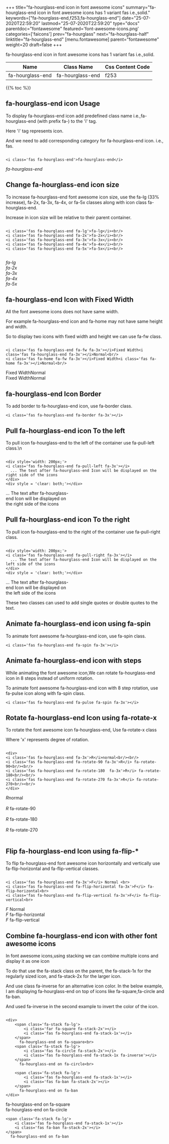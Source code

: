 +++
title="fa-hourglass-end icon in font awesome icons"
summary="fa-hourglass-end icon in font awesome icons has 1 variant fas i.e.,solid."
keywords=["fa-hourglass-end,f253,fa-hourglass-end"]
date="25-07-2020T22:59:20"
lastmod="25-07-2020T22:59:20"
type="docs"
parentdoc="fontawesome"
featured='font-awesome-icons.png'
categories=['faicons']
prev="fa-hourglass"
next="fa-hourglass-half"
linktitle="fa-hourglass-end"
[menu.fontawesome]
parent="fontawesome"
weight=20
draft=false
+++


fa-hourglass-end icon in font awesome icons has 1 variant fas i.e.,solid.

<div class='table-responsive'><table class='table'><thead><tr><th>Name</th><th>Class Name</th><th>Css Content Code</th></tr></thead><tbody><tr><td>fa-hourglass-end</td><td>fa-hourglass-end</td><td>f253</td></tr></tbody></table></div>


{{% toc %}}


## fa-hourglass-end icon Usage

To display fa-hourglass-end icon add predefined class name i.e.,fa-hourglass-end (with prefix fa-) to the 'i' tag.

Here 'i' tag represents icon.

And we need to add corresponding category for fa-hourglass-end icon. i.e., fas.


```

<i class='fas fa-hourglass-end'>fa-hourglass-end</i>
```

<i class='fas fa-hourglass-end'>fa-hourglass-end</i>




## Change fa-hourglass-end icon size
To increase fa-hourglass-end font awesome icon size, use the fa-lg (33% increase), fa-2x, fa-3x, fa-4x, or fa-5x classes along with icon class fa-hourglass-end.

Increase in icon size will be relative to their parent container. 

```

<i class='fas fa-hourglass-end fa-lg'>fa-lg</i><br/>
<i class='fas fa-hourglass-end fa-2x'>fa-2x</i><br/>
<i class='fas fa-hourglass-end fa-3x'>fa-3x</i><br/>
<i class='fas fa-hourglass-end fa-4x'>fa-4x</i><br/>
<i class='fas fa-hourglass-end fa-5x'>fa-5x</i><br/>
            
```

<i class='fas fa-hourglass-end fa-lg'>fa-lg</i><br/>
<i class='fas fa-hourglass-end fa-2x'>fa-2x</i><br/>
<i class='fas fa-hourglass-end fa-3x'>fa-3x</i><br/>
<i class='fas fa-hourglass-end fa-4x'>fa-4x</i><br/>
<i class='fas fa-hourglass-end fa-5x'>fa-5x</i><br/>
            



## fa-hourglass-end Icon with Fixed Width 

All the font awesome icons does not have same width.

For example fa-hourglass-end icon and fa-home may not have same height and width.

So to display two icons with fixed width and height we can use fa-fw class.


```

<i class='fas fa-hourglass-end fa-fw fa-3x'></i>Fixed Width<i class='fas fa-hourglass-end fa-3x'></i>Normal<br/>
<i class='fas fa-home fa-fw fa-3x'></i>Fixed Width<i class='fas fa-home fa-3x'></i>Normal<br/>
```

<i class='fas fa-hourglass-end fa-fw fa-3x'></i>Fixed Width<i class='fas fa-hourglass-end fa-3x'></i>Normal<br/>
<i class='fas fa-home fa-fw fa-3x'></i>Fixed Width<i class='fas fa-home fa-3x'></i>Normal<br/>



## fa-hourglass-end Icon Border 

To add border to fa-hourglass-end icon, use fa-border class.


```
<i class='fas fa-hourglass-end fa-border fa-3x'></i>

```
<i class='fas fa-hourglass-end fa-border fa-3x'></i>





## Pull fa-hourglass-end icon To the left

To pull icon fa-hourglass-end to the left of the container use fa-pull-left class.\n

```

<div style='width: 200px;'>
<i class='fas fa-hourglass-end fa-pull-left fa-3x'></i>
  ... The text after fa-hourglass-end Icon will be displayed on the right side of the icons
</div>
<div style = 'clear: both;'></div>
```

<div style='width: 200px;'>
<i class='fas fa-hourglass-end fa-pull-left fa-3x'></i>
  ... The text after fa-hourglass-end Icon will be displayed on the right side of the icons
</div>
<div style = 'clear: both;'></div>




## Pull fa-hourglass-end icon To the right
To pull icon fa-hourglass-end to the right of the container use fa-pull-right class.

```

<div style='width: 200px;'>
<i class='fas fa-hourglass-end fa-pull-right fa-3x'></i>
  ... The text after fa-hourglass-end Icon will be displayed on the left side of the icons
</div>
<div style = 'clear: both;'></div>
```

<div style='width: 200px;'>
<i class='fas fa-hourglass-end fa-pull-right fa-3x'></i>
  ... The text after fa-hourglass-end Icon will be displayed on the left side of the icons
</div>
<div style = 'clear: both;'></div>

These two classes can used to add single quotes or double quotes to the text.


## Animate fa-hourglass-end icon using fa-spin
To animate font awesome fa-hourglass-end icon, use fa-spin class.

```
<i class='fas fa-hourglass-end fa-spin fa-3x'></i>
```
<i class='fas fa-hourglass-end fa-spin fa-3x'></i>




## Animate fa-hourglass-end icon with steps
While animating the font awesome icon,We can rotate fa-hourglass-end icon in 8 steps instead of uniform rotation.

To animate font awesome fa-hourglass-end icon with 8 step rotation, use fa-pulse icon along with fa-spin class.


```
<i class='fas fa-hourglass-end fa-pulse fa-spin fa-3x'></i>

```
<i class='fas fa-hourglass-end fa-pulse fa-spin fa-3x'></i>





## Rotate fa-hourglass-end Icon using fa-rotate-x
To rotate the font awesome icon fa-hourglass-end, Use fa-rotate-x class

Where 'x' represents degree of rotation.


```

<div>
<i class='fas fa-hourglass-end fa-3x'>R</i>normal<br/><br/>
<i class='fas fa-hourglass-end fa-rotate-90 fa-3x'>R</i> fa-rotate-90<br/><br/> 
<i class='fas fa-hourglass-end fa-rotate-180  fa-3x'>R</i> fa-rotate-180<br/><br/> 
<i class='fas fa-hourglass-end fa-rotate-270 fa-3x'>R</i> fa-rotate-270<br/><br/>
</div>
```

<div>
<i class='fas fa-hourglass-end fa-3x'>R</i>normal<br/><br/>
<i class='fas fa-hourglass-end fa-rotate-90 fa-3x'>R</i> fa-rotate-90<br/><br/> 
<i class='fas fa-hourglass-end fa-rotate-180  fa-3x'>R</i> fa-rotate-180<br/><br/> 
<i class='fas fa-hourglass-end fa-rotate-270 fa-3x'>R</i> fa-rotate-270<br/><br/>
</div>




## Flip fa-hourglass-end Icon using fa-flip-*
To flip fa-hourglass-end font awesome icon horizontally and vertically use fa-flip-horizontal and fa-flip-vertical classes. 

```

<i class='fas fa-hourglass-end fa-3x'>F</i> Normal <br>
<i class='fas fa-hourglass-end fa-flip-horizontal fa-3x'>F</i> fa-flip-horizontal<br>
<i class='fas fa-hourglass-end fa-flip-vertical fa-3x'>F</i> fa-flip-vertical<br>
```

<i class='fas fa-hourglass-end fa-3x'>F</i> Normal <br>
<i class='fas fa-hourglass-end fa-flip-horizontal fa-3x'>F</i> fa-flip-horizontal<br>
<i class='fas fa-hourglass-end fa-flip-vertical fa-3x'>F</i> fa-flip-vertical<br>




## Combine fa-hourglass-end icon with other font awesome icons
In font awesome icons,using stacking we can combine multiple icons and display it as one icon 

To do that use the fa-stack class on the parent, the fa-stack-1x for the regularly sized icon, and fa-stack-2x for the larger icon.

And use class fa-inverse for an alternative icon color. 
In the below example, I am displaying fa-hourglass-end on top of icons like fa-square,fa-circle and fa-ban.

And used fa-inverse in the second example to invert the color of the icon.

```

<div>
    <span class='fa-stack fa-lg'>
        <i class='far fa-square fa-stack-2x'></i>
        <i class='fas fa-hourglass-end fa-stack-1x'></i>
    </span>
      fa-hourglass-end on fa-square<br>
    <span class='fa-stack fa-lg'>
        <i class='fas fa-circle fa-stack-2x'></i>
        <i class='fas fa-hourglass-end fa-stack-1x fa-inverse'></i>
    </span>
      fa-hourglass-end on fa-circle<br>

    <span class='fa-stack fa-lg'>
        <i class='fas fa-hourglass-end fa-stack-1x'></i>
        <i class='fas fa-ban fa-stack-2x'></i>
    </span>
      fa-hourglass-end on fa-ban
</div>
```

<div>
    <span class='fa-stack fa-lg'>
        <i class='far fa-square fa-stack-2x'></i>
        <i class='fas fa-hourglass-end fa-stack-1x'></i>
    </span>
      fa-hourglass-end on fa-square<br>
    <span class='fa-stack fa-lg'>
        <i class='fas fa-circle fa-stack-2x'></i>
        <i class='fas fa-hourglass-end fa-stack-1x fa-inverse'></i>
    </span>
      fa-hourglass-end on fa-circle<br>

    <span class='fa-stack fa-lg'>
        <i class='fas fa-hourglass-end fa-stack-1x'></i>
        <i class='fas fa-ban fa-stack-2x'></i>
    </span>
      fa-hourglass-end on fa-ban
</div>






